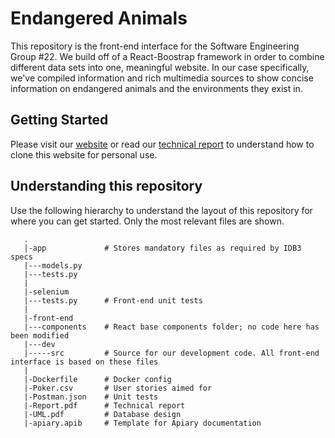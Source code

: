 # Endangered Animals

This repository is the front-end interface for the Software Engineering Group #22. We build off of a React-Boostrap framework in order to combine different data sets into one, meaningful website. In our case specifically, we've compiled information and rich multimedia sources to show concise information on endangered animals and the environments they exist in.

## Getting Started
Please visit our [website](http://endangered-animals.me) or read our [technical report](https://utexas.app.box.com/s/sjecumzujuh5kwsqn1vrkhfjjbwwgbwr) to understand how to clone this website for personal use.

## Understanding this repository
Use the following hierarchy to understand the layout of this repository for where you can get started. Only the most relevant files are shown.

```
   .
   |-app             # Stores mandatory files as required by IDB3 specs
   |---models.py
   |---tests.py
   |
   |-selenium
   |---tests.py      # Front-end unit tests
   |
   |-front-end
   |---components    # React base components folder; no code here has been modified
   |---dev
   |-----src         # Source for our development code. All front-end interface is based on these files
   |
   |-Dockerfile      # Docker config
   |-Poker.csv       # User stories aimed for
   |-Postman.json    # Unit tests
   |-Report.pdf      # Technical report
   |-UML.pdf         # Database design
   |-apiary.apib     # Template for Apiary documentation
```